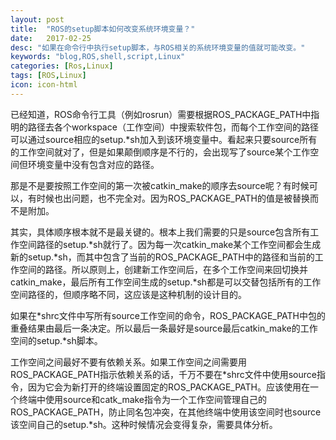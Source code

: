 ```yaml
---
layout: post
title:  "ROS的setup脚本如何改变系统环境变量？"
date:   2017-02-25
desc: "如果在命令行中执行setup脚本，与ROS相关的系统环境变量的值就可能改变。"
keywords: "blog,ROS,shell,script,Linux"
categories: [Ros,Linux]
tags: [ROS,Linux]
icon: icon-html
---
```


已经知道，ROS命令行工具（例如rosrun）需要根据ROS\_PACKAGE\_PATH中指明的路径去各个workspace（工作空间）中搜索软件包，而每个工作空间的路径可以通过source相应的setup.\*sh加入到该环境变量中。看起来只要source所有的工作空间就对了，但是如果颠倒顺序是不行的，会出现写了source某个工作空间但环境变量中没有包含对应的路径。

那是不是要按照工作空间的第一次被catkin\_make的顺序去source呢？有时候可以，有时候也出问题，也不完全对。因为ROS\_PACKAGE\_PATH的值是被替换而不是附加。

其实，具体顺序根本就不是最关键的。根本上我们需要的只是source包含所有工作空间路径的setup.\*sh就行了。因为每一次catkin\_make某个工作空间都会生成新的setup.\*sh，而其中包含了当前的ROS\_PACKAGE\_PATH中的路径和当前的工作空间的路径。所以原则上，创建新工作空间后，在多个工作空间来回切换并catkin\_make，最后所有工作空间生成的setup.\*sh都是可以交替包括所有的工作空间路径的，但顺序略不同，这应该是这种机制的设计目的。

如果在\*shrc文件中写所有source工作空间的命令，ROS\_PACKAGE\_PATH中包的重叠结果由最后一条决定。所以最后一条最好是source最后catkin\_make的工作空间的setup.\*sh脚本。

工作空间之间最好不要有依赖关系。如果工作空间之间需要用ROS\_PACKAGE\_PATH指示依赖关系的话，千万不要在\*shrc文件中使用source指令，因为它会为新打开的终端设置固定的ROS\_PACKAGE\_PATH。应该使用在一个终端中使用source和catk\_make指令为一个工作空间管理自己的ROS\_PACKAGE\_PATH，防止同名包冲突，在其他终端中使用该空间时也source该空间自己的setup.\*sh。这种时候情况会变得复杂，需要具体分析。

